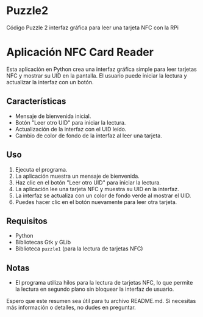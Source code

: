 # Puzzle2
Código Puzzle 2 interfaz gráfica para leer una tarjeta NFC con la RPi

# Aplicación NFC Card Reader

Esta aplicación en Python crea una interfaz gráfica simple para leer tarjetas NFC y mostrar su UID en la pantalla. El usuario puede iniciar la lectura y actualizar la interfaz con un botón.

## Características

- Mensaje de bienvenida inicial.
- Botón "Leer otro UID" para iniciar la lectura.
- Actualización de la interfaz con el UID leído.
- Cambio de color de fondo de la interfaz al leer una tarjeta.

## Uso

1. Ejecuta el programa.
2. La aplicación muestra un mensaje de bienvenida.
3. Haz clic en el botón "Leer otro UID" para iniciar la lectura.
4. La aplicación lee una tarjeta NFC y muestra su UID en la interfaz.
5. La interfaz se actualiza con un color de fondo verde al mostrar el UID.
6. Puedes hacer clic en el botón nuevamente para leer otra tarjeta.

## Requisitos

- Python
- Bibliotecas Gtk y GLib
- Biblioteca `puzzle1` (para la lectura de tarjetas NFC)

## Notas

- El programa utiliza hilos para la lectura de tarjetas NFC, lo que permite la lectura en segundo plano sin bloquear la interfaz de usuario.

Espero que este resumen sea útil para tu archivo README.md. Si necesitas más información o detalles, no dudes en preguntar.
